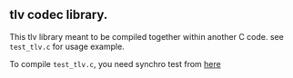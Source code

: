 tlv codec library.
---

This tlv library meant to be compiled together within another C code.
see `test_tlv.c` for usage example.

To compile `test_tlv.c`, you need synchro test from [here](https://github.com/fudanchii/synchro)
